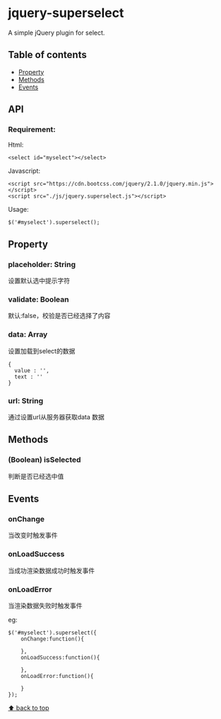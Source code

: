 # jquery-superselect

A simple jQuery plugin for select.

## Table of contents

- [Property](#property)
- [Methods](#methods)
- [Events](#events)

## API

### Requirement:

Html:
```
<select id="myselect"></select>
```

Javascript:
```
<script src="https://cdn.bootcss.com/jquery/2.1.0/jquery.min.js"></script>
<script src="./js/jquery.superselect.js"></script>
```

Usage:
```
$('#myselect').superselect();
```

## Property

### placeholder: String

设置默认选中提示字符

### validate: Boolean

默认:false，校验是否已经选择了内容

### data: Array

设置加载到select的数据

```
{
  value : '',
  text : ''
}
```

### url: String

通过设置url从服务器获取data 数据


## Methods

### (Boolean) isSelected

判断是否已经选中值

## Events

### onChange

当改变时触发事件

### onLoadSuccess

当成功渲染数据成功时触发事件

### onLoadError

当渲染数据失败时触发事件

eg:

```
$('#myselect').superselect({
    onChange:function(){

    },
    onLoadSuccess:function(){

    },
    onLoadError:function(){

    }
});
```
[⬆ back to top](#table-of-contents)
